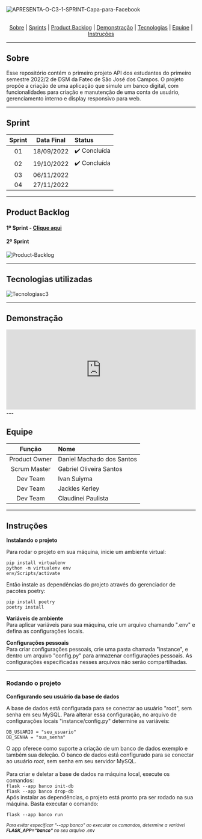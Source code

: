 <div>
    
<!-- ![banner](https://i.ibb.co/QDpNydM/APRESENTA-O-C3-1-SPRINT-Capa-para-Facebook.jpg) -->

<img src="https://i.ibb.co/QDpNydM/APRESENTA-O-C3-1-SPRINT-Capa-para-Facebook.jpg" alt="APRESENTA-O-C3-1-SPRINT-Capa-para-Facebook" border="0" />

</div>
<br id="topo">
<p align="center">
    <a href="#sobre">Sobre</a>  |  
    <a href="#sprints">Sprints</a>  | 
    <a href="#backlogs">Product Backlog</a>  |  
    <a href="#demo">Demonstração</a>  |    
    <a href="#tecnologias">Tecnologias</a>  |  
    <a href="#equipe">Equipe</a> |
    <a href="#instru">Instruções</a>
</p>

---

<h2 id='sobre'>Sobre</h2>
Esse repositório contém o primeiro projeto API dos estudantes do primeiro semestre 2022/2 de DSM da Fatec de São José dos Campos. O projeto propõe a criação de uma aplicação que simule um banco digital, com funcionalidades para criação e manutenção de uma conta de usuário, gerenciamento interno e display responsivo para web.

---

<!-- ## :date: Sprints -->

<h2 id='sprints'>Sprint</h2>

| Sprint | Data Final | Status       |
| :----: | :--------: | :----------- |
|   01   | 18/09/2022 | ✔️ Concluída |
|   02   | 19/10/2022 | ✔️ Concluída |
|   03   | 06/11/2022 |              |
|   04   | 27/11/2022 |              |

---

<!-- ## :open_file_folder:Product Backlog -->

<h2 id='backlogs'>Product Backlog</h2>

<h4>1º Sprint -  <a href="https://i.ibb.co/TgW062T/pb1.png">Clique aqui</a>

<h4>2º Sprint</h4>    
<img src="https://i.ibb.co/M6n9cFr/Product-Backlog.jpg" alt="Product-Backlog" border="0">

---

<h2 name='tecnologias'>Tecnologias utilizadas</h2>

<img src="https://i.ibb.co/pfvD7fv/Tecnologiasc3.jpg" alt="Tecnologiasc3" border="0">

---

<h2 id='demo'>Demonstração</h2>

<!-- <video width="320" height="240" autoplay>
  <source src="banco/static/video/xbank.mp4" type="video/mp4" alt='video demo'>
</video> -->
<div style="position: relative; padding-bottom: 42.34375%; height: 0;"><iframe src="https://www.loom.com/embed/40d65d6ff2574e0586003a2e2f3d7e57" frameborder="0" webkitallowfullscreen mozallowfullscreen allowfullscreen style="position: absolute; top: 0; left: 0; width: 100%; height: 100%;"></iframe></div>
---

<h2 id='equipe'>Equipe</h2>

|    Função     | Nome                      |
| :-----------: | :------------------------ |
| Product Owner | Daniel Machado dos Santos |
| Scrum Master  | Gabriel Oliveira Santos   |
|   Dev Team    | Ivan Suiyma               |
|   Dev Team    | Jackles Kerley            |
|   Dev Team    | Claudinei Paulista        |

---

<h2 id='instru'>Instruções</h2>

**Instalando o projeto**

Para rodar o projeto em sua máquina, inicie um ambiente virtual:

```
pip install virtualenv
python -m virtualenv env
env/Scripts/activate
```

Então instale as dependências do projeto através do gerenciador de pacotes poetry:

```
pip install poetry
poetry install
```

**Variáveis de ambiente** <br>
Para aplicar variáveis para sua máquina, crie um arquivo chamando ".env" e defina as configurações locais. <br>

**Configurações pessoais** <br>
Para criar configurações pessoais, crie uma pasta chamada "instance", e dentro um arquivo "config.py" para armazenar configurações pessoais. As configurações especificadas nesses arquivos não serão compartilhadas.

---

<h3>Rodando o projeto</h3>

**Configurando seu usuário da base de dados**<br>

A base de dados está configurada para se conectar ao usuário "root", sem senha em seu MySQL.
Para alterar essa configuração, no arquivo de configurações locais "instance/config.py" determine as variáveis:

```
DB_USUARIO = "seu_usuario"
DB_SENHA = "sua_senha"
```

O app oferece como suporte a criação de um banco de dados exemplo e também sua deleção. O banco de dados está configurado para se conectar ao usuário _root_, sem senha em seu servidor MySQL.<br><br>
Para criar e deletar a base de dados na máquina local, execute os comandos:<br>
`flask --app banco init-db`<br>
`flask --app banco drop-db`
<br>
Após instalar as dependências, o projeto está pronto pra ser rodado na sua máquina. Basta executar o comando:

```
flask --app banco run
```

<small>_Para evitar especificar "--app banco" ao executar os comandos, determine a variável **FLASK_APP="banco"** no seu arquivo .env_</small><br><br>
